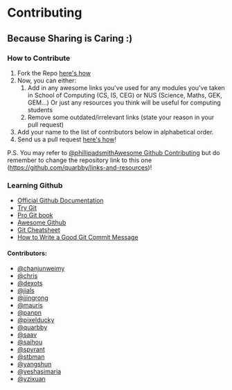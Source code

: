 # Contributing
## Because Sharing is Caring :) 

### How to Contribute
1. Fork the Repo [here's how](https://help.github.com/articles/fork-a-repo/)
2. Now, you can either:
    1. Add in any awesome links you've used for any modules you've taken in School of Computing (CS, IS, CEG) or NUS (Science, Maths, GEK, GEM...) Or just any resources you think will be useful for computing students
    2. Remove some outdated/irrelevant links (state your reason in your pull request)
3. Add your name to the list of contributors below in alphabetical order.
4. Send us a pull request [here's how](https://help.github.com/articles/using-pull-requests/)!

P.S. You may refer to [@phillipadsmith](https://github.com/phillipadsmith)[Awesome Github Contributing](https://github.com/phillipadsmith/awesome-github/blob/master/CONTRIBUTING.md) but do remember to change the repository link to this one (https://github.com/quarbby/links-and-resources)!

### Learning Github
* [Official Github Documentation](https://help.github.com/articles/good-resources-for-learning-git-and-github/)
* [Try Git](https://try.github.io/levels/1/challenges/1)
* [Pro Git book](https://git-scm.com/book/en/v2)
* [Awesome Github](https://github.com/phillipadsmith/awesome-github)
* [Git Cheatsheet](https://training.github.com/kit/downloads/github-git-cheat-sheet.pdf)
* [How to Write a Good Git Commit Message](http://chris.beams.io/posts/git-commit/)

#### Contributors:
* [@chanjunweimy](https://github.com/chanjunweimy)
* [@chris](https://github.com/ChrisKheng)
* [@dexots](https://github.com/dexots)
* [@jials](https://github.com/jials)
* [@jjingrong](https://github.com/jjingrong)
* [@mauris](https://github/com/mauris)
* [@panpn](https://github.com/panpn)
* [@pixelducky](https://github.com/pixelducky)
* [@quarbby](https://github.com/quarbby)
* [@saav](https://github.com/saav)
* [@saihou](https://github.com/saihou)
* [@spyrant](https://github.com/spyrant)
* [@stbman](https://github.com/stbman)
* [@yangshun](https://github.com/yangshun)
* [@yeshasimaria](https://github.com/yeshasimaria)
* [@yzixuan](https://github.com/yzixuan)
